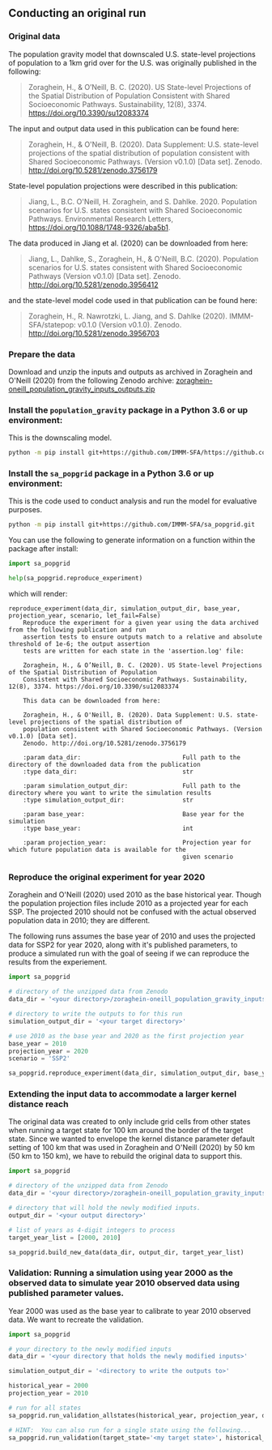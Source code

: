 ## Conducting an original run

### Original data
The population gravity model that downscaled U.S. state-level projections of population to a 1km grid over for the U.S. was originally published in the following:

>Zoraghein, H., & O’Neill, B. C. (2020). US State-level Projections of the Spatial Distribution of Population Consistent with Shared Socioeconomic Pathways. Sustainability, 12(8), 3374. https://doi.org/10.3390/su12083374

The input and output data used in this publication can be found here:

>Zoraghein, H., & O'Neill, B. (2020). Data Supplement: U.S. state-level projections of the spatial distribution of population consistent with Shared Socioeconomic Pathways. (Version v0.1.0) [Data set]. Zenodo. http://doi.org/10.5281/zenodo.3756179

State-level population projections were described in this publication:

>Jiang, L., B.C. O'Neill, H. Zoraghein, and S. Dahlke. 2020. Population scenarios for U.S. states consistent with Shared Socioeconomic Pathways. Environmental Research Letters, https://doi.org/10.1088/1748-9326/aba5b1.

The data produced in Jiang et al. (2020) can be downloaded from here:

>Jiang, L., Dahlke, S., Zoraghein, H., & O'Neill, B.C. (2020). Population scenarios for U.S. states consistent with Shared Socioeconomic Pathways (Version v0.1.0) [Data set]. Zenodo. http://doi.org/10.5281/zenodo.3956412

and the state-level model code used in that publication can be found here:

>Zoraghein, H., R. Nawrotzki, L. Jiang, and S. Dahlke (2020). IMMM-SFA/statepop: v0.1.0 (Version v0.1.0). Zenodo. http://doi.org/10.5281/zenodo.3956703


### Prepare the data
Download and unzip the inputs and outputs as archived in Zoraghein and O'Neill (2020) from the following Zenodo archive:  [zoraghein-oneill_population_gravity_inputs_outputs.zip](https://zenodo.org/record/3756179/files/zoraghein-oneill_population_gravity_inputs_outputs.zip?download=1)

### Install the `population_gravity` package in a Python 3.6 or up environment:

This is the downscaling model.

```bash
python -m pip install git+https://github.com/IMMM-SFA/https://github.com/IMMM-SFA/population_gravity.git
```

### Install the `sa_popgrid` package in a Python 3.6 or up environment:

This is the code used to conduct analysis and run the model for evaluative purposes.

```bash
python -m pip install git+https://github.com/IMMM-SFA/sa_popgrid.git
```

You can use the following to generate information on a function within the package after install:

```python
import sa_popgrid

help(sa_popgrid.reproduce_experiment)
```

which will render:

```
reproduce_experiment(data_dir, simulation_output_dir, base_year, projection_year, scenario, let_fail=False)
    Reproduce the experiment for a given year using the data archived from the following publication and run
    assertion tests to ensure outputs match to a relative and absolute threshold of 1e-6; the output assertion
    tests are written for each state in the 'assertion.log' file:

    Zoraghein, H., & O’Neill, B. C. (2020). US State-level Projections of the Spatial Distribution of Population
    Consistent with Shared Socioeconomic Pathways. Sustainability, 12(8), 3374. https://doi.org/10.3390/su12083374

    This data can be downloaded from here:

    Zoraghein, H., & O'Neill, B. (2020). Data Supplement: U.S. state-level projections of the spatial distribution of
    population consistent with Shared Socioeconomic Pathways. (Version v0.1.0) [Data set].
    Zenodo. http://doi.org/10.5281/zenodo.3756179

    :param data_dir:                            Full path to the directory of the downloaded data from the publication
    :type data_dir:                             str

    :param simulation_output_dir:               Full path to the directory where you want to write the simulation results
    :type simulation_output_dir:                str

    :param base_year:                           Base year for the simulation
    :type base_year:                            int

    :param projection_year:                     Projection year for which future population data is available for the
                                                given scenario
```

### Reproduce the original experiment for year 2020
Zoraghein and O'Neill (2020) used 2010 as the base historical year.  Though the population projection files include 2010 as a projected year for each SSP.  The projected 2010 should not be confused with the actual observed population data in 2010; they are different.

The following runs assumes the base year of 2010 and uses the projected data for SSP2 for year 2020, along with it's published parameters, to produce a simulated run with the goal of seeing if we can reproduce the results from the experiement.

```python
import sa_popgrid

# directory of the unzipped data from Zenodo
data_dir = '<your directory>/zoraghein-oneill_population_gravity_inputs_outputs'

# directory to write the outputs to for this run
simulation_output_dir = '<your target directory>'

# use 2010 as the base year and 2020 as the first projection year
base_year = 2010
projection_year = 2020
scenario = 'SSP2'

sa_popgrid.reproduce_experiment(data_dir, simulation_output_dir, base_year, projection_year, scenario, let_fail=False)
```

### Extending the input data to accommodate a larger kernel distance reach
The original data was created to only include grid cells from other states when running a target state for 100 km around the border of the target state.  Since we wanted to envelope the kernel distance parameter default setting of 100 km that was used in Zoraghein and O'Neill (2020) by 50 km (50 km to 150 km), we have to rebuild the original data to support this.

```python
import sa_popgrid

# directory of the unzipped data from Zenodo
data_dir = '<your directory>/zoraghein-oneill_population_gravity_inputs_outputs'

# directory that will hold the newly modified inputs.
output_dir = '<your output directory>'

# list of years as 4-digit integers to process
target_year_list = [2000, 2010]

sa_popgrid.build_new_data(data_dir, output_dir, target_year_list)
```

### Validation: Running a simulation using year 2000 as the observed data to simulate year 2010 observed data using published parameter values.  

Year 2000 was used as the base year to calibrate to year 2010 observed data.  We want to recreate the validation.


```python
import sa_popgrid

# your directory to the newly modified inputs
data_dir = '<your directory that holds the newly modified inputs>'

simulation_output_dir = '<directory to write the outputs to>'

historical_year = 2000
projection_year = 2010

# run for all states
sa_popgrid.run_validation_allstates(historical_year, projection_year, data_dir, simulation_output_dir)

# HINT:  You can also run for a single state using the following...
sa_popgrid.run_validation(target_state='<my target state>', historical_year, projection_year, data_dir, simulation_output_dir)
```
